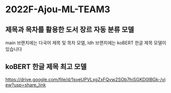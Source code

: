 # 2022F-Ajou-ML-TEAM3
## 제목과 목차를 활용한 도서 장르 자동 분류 모델
main 브랜치에는 다국어 제목 및 목차 모델, ldh 브랜치에는 koBERT 한글 제목 모델이 있습니다

## koBERT 한글 제목 최고 모델
https://drive.google.com/file/d/1sveUPVLxgZxFQvw2SOb7hiSGKD0lBGk-/view?usp=share_link

